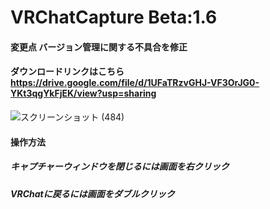 # VRChatCapture Beta:1.6  
#### 変更点 バージョン管理に関する不具合を修正
#### ダウンロードリンクはこちら　https://drive.google.com/file/d/1UFaTRzvGHJ-VF3OrJG0-YKt3qgYkFjEK/view?usp=sharing

![スクリーンショット (484)](https://user-images.githubusercontent.com/51302983/89489187-da1bed00-d7e4-11ea-97cf-8f16d08816aa.png)　　
#### 操作方法  
##### キャプチャーウィンドウを閉じるには画面を右クリック  
##### VRChatに戻るには画面をダブルクリック
